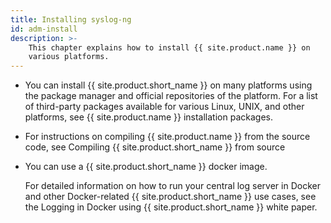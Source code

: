 ```yaml
---
title: Installing syslog-ng
id: adm-install
description: >-
    This chapter explains how to install {{ site.product.name }} on
    various platforms.
---
```


- You can install {{ site.product.short_name }} on many platforms using the package
    manager and official repositories of the platform. For a list of
    third-party packages available for various Linux, UNIX, and other
    platforms, see {{ site.product.name }} installation packages.

- For instructions on compiling {{ site.product.name }} from the
    source code, see Compiling {{ site.product.short_name }} from source

- You can use a {{ site.product.short_name }} docker image.

    For detailed information on how to run your central log server in Docker and 
    other Docker-related {{ site.product.short_name }} use cases, see the Logging in Docker using {{ site.product.short_name }} white paper.

